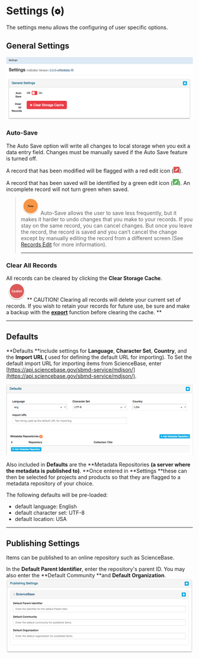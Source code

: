 # Settings \(![](/assets/symbol_cog_16.png)\)

The settings menu allows the configuring of user specific options.

## General Settings

![](/assets/general_settings.png)

### Auto-Save

The Auto Save option will write all changes to local storage when you exit a data entry field. Changes must be manually saved if the Auto Save feature is turned off.

A record that has been modified will be flagged with a red edit icon \(![](/assets/record_modified.png)\).

A record that has been saved will be identified by a green edit icon \(![](/assets/record_saved.png)\). An incomplete record will not turn green when saved.

> ![](/assets/note_small.png)Auto-Save allows the user to save less frequently, but it makes it harder to undo changes that you make to your records. If you stay on the same record, you can cancel changes. But once you leave the record, the record is saved and you can’t cancel the change except by manually editing the record from a different screen \(See [Records Edit](/record\edit.md) for more information\).
>
> ---

### Clear All Records

All records can be cleared by clicking the **Clear Storage Cache**.  
![](/assets/caution.png)** CAUTION! Clearing all records will delete your current set of records. If you wish to retain your records for future use, be sure and make a backup with the **[**export**](/export.md)** function before clearing the cache.  **

---

## Defaults

**Defaults **include settings for **Language**, **Character Set**, **Country**, and the **Import URL \(** used for defining the default URL for importing\). To Set the default import URL for importing items from ScienceBase, enter [https://api.sciencebase.gov/sbmd-service/mdjson/](https://api.sciencebase.gov/sbmd-service/mdjson/).

![](/assets/settings_defaults.png)

Also included in **Defaults** are the **Metadata Repositories **\(a server where the metadata is published to\)**. **Once entered in **Settings **these can then be selected for projects and products so that they are flagged to a metadata repository of your choice.

The following defaults will be pre-loaded:

* default language: English
* default character set: UTF-8
* default location: USA

---

## Publishing Settings

Items can be published to an online repository such as ScienceBase.

In the **Default Parent Identifier**, enter the repository's parent ID. You may also enter the **Default Community **and **Default Organization**.![](/assets/publishing_settings.png)

